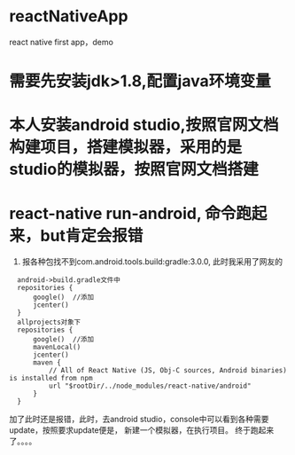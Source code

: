 # reactNativeApp
react native first app，demo

# 需要先安装jdk>1.8,配置java环境变量
# 本人安装android studio,按照官网文档构建项目，搭建模拟器，采用的是studio的模拟器，按照官网文档搭建
# react-native run-android, 命令跑起来，but肯定会报错
  1. 报各种包找不到com.android.tools.build:gradle:3.0.0, 此时我采用了网友的
  ```
    android->build.gradle文件中
    repositories {
        google()  //添加
        jcenter()
    }
    allprojects对象下
    repositories {
        google()  //添加
        mavenLocal()
        jcenter()
        maven {
            // All of React Native (JS, Obj-C sources, Android binaries) is installed from npm
            url "$rootDir/../node_modules/react-native/android"
        }
    }
  ```
  加了此时还是报错，此时，去android studio，console中可以看到各种需要update，按照要求update便是， 新建一个模拟器，在执行项目。 终于跑起来了。。。。
